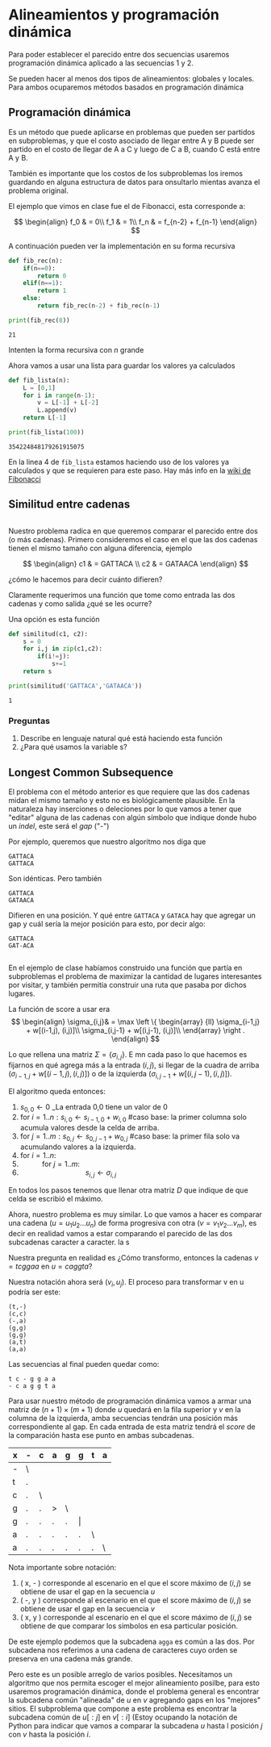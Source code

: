 
# Alineamientos y programación dinámica

Para poder establecer el parecido entre dos secuencias usaremos programación dinámica aplicado a las secuencias 1 y 2.

Se pueden hacer al menos dos tipos de alineamientos: globales y locales. Para ambos ocuparemos métodos basados en programación dinámica

## Programación dinámica 

Es un método que puede aplicarse en problemas que pueden ser partidos en subproblemas, y que el costo asociado de llegar entre A y B puede ser partido en el costo de llegar de A a C y luego de C a B, cuando C está entre A y B. 

También es importante que los costos de los subproblemas los iremos guardando en alguna estructura de datos para onsultarlo mientas avanza el problema original.

El ejemplo que vimos en clase fue el de Fibonacci, esta corresponde a: 

$$
\begin{align}
f_0 & = 0\\
f_1 & = 1\\
f_n & = f_{n-2} + f_{n-1}
\end{align}
$$

A continuación pueden ver la implementación en su forma recursiva


```python
def fib_rec(n):
    if(n==0):
        return 0
    elif(n==1):
        return 1
    else:
        return fib_rec(n-2) + fib_rec(n-1)


```


```python
print(fib_rec(8))
```

    21


Intenten la forma recursiva con $n$ grande

Ahora vamos a usar una lista para guardar los valores ya calculados 



```python
def fib_lista(n):
    L = [0,1]
    for i in range(n-1):
        v = L[-1] + L[-2]
        L.append(v)
    return L[-1]

```


```python
print(fib_lista(100))
```

    354224848179261915075


En la linea 4 de `fib_lista` estamos haciendo uso de los valores ya calculados y que se requieren para este paso. Hay más info en la [wiki de Fibonacci](https://es.wikipedia.org/wiki/Sucesi%C3%B3n_de_Fibonacci)

## Similitud entre cadenas


```python

```

Nuestro problema radica en que queremos comparar el parecido entre dos (o más cadenas). 
Primero consideremos el caso en el que las dos cadenas tienen el mismo tamaño con alguna diferencia, ejemplo

$$ 
\begin{align}
c1 & = GATTACA \\
c2 & = GATAACA
\end{align}
$$

¿cómo le hacemos para decir cuánto difieren?

Claramente requerimos una función que tome como entrada las dos cadenas y como salida ¿qué se les ocurre?

Una opción es esta función


```python
def similitud(c1, c2):
    s = 0
    for i,j in zip(c1,c2):
        if(i!=j):
            s+=1
    return s

print(similitud('GATTACA','GATAACA'))
```

    1


### Preguntas

1. Describe en lenguaje natural qué está haciendo esta función
1. ¿Para qué usamos la variable s?

## Longest Common Subsequence

El problema con el método anterior es que requiere que las dos cadenas midan el mismo tamaño y esto no es biológicamente plausible. En la naturaleza hay inserciones o deleciones por lo que vamos a tener que "editar" alguna de las cadenas con algún símbolo que indique donde hubo un _indel_, este será el _gap_ ("-")

Por ejemplo, queremos que nuestro algoritmo nos diga que

```
GATTACA
GATTACA
```
Son idénticas. Pero también

```
GATTACA
GATAACA
```
Difieren en una posición. Y qué entre `GATTACA` y `GATACA` hay que agregar un gap y cuál sería la mejor posición para esto, por decir algo:

```
GATTACA
GAT-ACA
```



```python

```

En el ejemplo de clase habíamos construido una función que partía en subproblemas el problema de maximizar la cantidad de lugares interesantes por visitar, y también permitía construir una ruta que pasaba por dichos lugares. 

La función de score a usar era
$$
\begin{align}
\sigma_{i,j}& = \max \left \{ \begin{array} {ll}
                        \sigma_{i-1,j} + w[(i-1,j), (i,j)]\\
                        \sigma_{i,j-1} + w[(i,j-1), (i,j)]\\
                        \end{array} \right .
\end{align}
$$

Lo que rellena una matriz $\Sigma = \{\sigma_{i,j}\}$. E mn cada paso lo que hacemos es fijarnos en qué agrega más a la entrada $(i,j)$, si llegar de la cuadra de arriba ($\sigma_{i-1,j} + w[(i-1,j), (i,j)]$) o de la izquierda ($\sigma_{i,j-1} + w[(i,j-1), (i,j)]$). 

El algoritmo queda entonces:

1. $s_{0,0} \leftarrow 0$ _La entrada 0,0 tiene un valor de 0
1. for $i=1..n: s_{i,0} \leftarrow s_{i-1,0} + w_{i,0}$ #caso base: la primer columna solo acumula valores desde la celda de arriba.
1. for $j=1..m: s_{0,j} \leftarrow s_{0,j-1} + w_{0,j}$ #caso base: la primer fila solo va acumulando valores a la izquierda.
1. for $i=1..n:$ 
1. `      `for $j=1..m:$
1. `                  `$s_{i,j} \leftarrow \sigma_{i,j}$

En todos los pasos tenemos que llenar otra matriz $D$ que indique de que celda se escribió el máximo.

Ahora, nuestro problema es muy similar. Lo que vamos a hacer es comparar una cadena ($u=u_1 u_2 \ldots u_n$) de forma progresiva con otra ($v=v_1 v_2 \ldots v_m$), es decir en realidad vamos a estar comparando el parecido de las dos subcadenas caracter a caracter. la s

Nuestra pregunta en realidad es ¿Cómo transformo, entonces la cadenas $v=tcggaa$ en $u=caggta$?

Nuestra notación ahora será $(v_i, u_j)$. El proceso para transformar v en u podría ser este:
```
(t,-)
(c,c)
(-,a)
(g,g)
(g,g)
(a,t)
(a,a)
```

Las secuencias al final pueden quedar como:
``` 
t c - g g a a
- c a g g t a
```
Para usar nuestro método de programación dinámica vamos a armar una matriz de $(n+1)\times (m+1)$ donde $u$ quedará en la fila superior y $v$ en la columna de la izquierda, amba secuencias tendrán una posición más correspondiente al gap. En cada entrada de esta matriz tendrá el _score_ de la comparación hasta ese punto en ambas subcadenas. 

| x | - | c | a | g | g | t | a |
|-- |-- |-- |-- |-- |-- |-- |-- |
| - | \ |   
| t | . | | | 
| c | . | \ |             
| g | . | . | > | \ |
| g | . | . | . | . | \|
| a | . | . | . | . | .| \ |
| a | . | . | . | . | .| . | \ |

Nota importante sobre notación: 
1. ( x, - ) corresponde al escenario en el que el score máximo de $(i,j)$ se obtiene de usar el gap en la secuencia $u$
1. ( -, y ) corresponde al escenario en el que el score máximo de $(i,j)$ se obtiene de usar el gap en la secuencia $v$ 
1. ( x, y ) corresponde al escenario en el que el score máximo de $(i,j)$ se obtiene de que comparar los simbolos en esa particular posición.

De este ejemplo podemos que la subcadena `agga` es común a las dos. Por subcadena nos referimos a una cadena de caracteres cuyo orden se preserva en una cadena más grande. 

Pero este es un posible arreglo de varios posibles. Necesitamos un algoritmo que nos permita escoger el mejor alineamiento posilbe, para esto usaremos programación dinámica, donde el problema general es encontrar la subcadena común "alineada" de $u$ en $v$ agregando gaps en los "mejores" sitios. El subproblema que compone a este problema es encontrar la subcadena común de $u[:j]$ en $v[:i]$ (Estoy ocupando la notación de Python para indicar que vamos a comparar la subcadena $u$ hasta l posición $j$ con $v$ hasta la posición $i$.



```python

```
